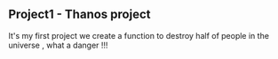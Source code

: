## Project1 - Thanos project
It's my first project
we create a function to destroy half of people in the universe , what a danger !!! 
